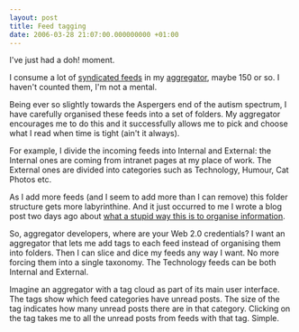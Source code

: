 ```yaml
---
layout: post
title: Feed tagging
date: 2006-03-28 21:07:00.000000000 +01:00
---
```

I've just had a doh! moment.

I consume a lot of <a href="http://en.wikipedia.org/wiki/Web_feed">syndicated feeds</a> in my <a href="http://en.wikipedia.org/wiki/Aggregator">aggregator</a>, maybe 150 or so. I haven't counted them, I'm not a mental.

Being ever so slightly towards the Aspergers end of the autism spectrum, I have carefully organised these feeds into a set of folders. My aggregator encourages me to do this and it successfully allows me to pick and choose what I read when time is tight (ain't it always).

For example, I divide the incoming feeds into Internal and External: the Internal ones are coming from intranet pages at my place of work. The External ones are divided into categories such as Technology, Humour, Cat Photos etc.

As I add more feeds (and I seem to add more than I can remove) this folder structure gets more labyrinthine. And it just occurred to me I wrote a blog post two days ago about <a href="http://dominicsayers.blogspot.com/2006/03/tagging-101.html">what a stupid way this is to organise information</a>.

So, aggregator developers, where are your Web 2.0 credentials? I want an aggregator that lets me add tags to each feed instead of organising them into folders. Then I can slice and dice my feeds any way I want. No more forcing them into a single taxonomy. The Technology feeds can be both Internal and External.

Imagine an aggregator with a tag cloud as part of its main user interface. The tags show which feed categories have unread posts. The size of the tag indicates how many unread posts there are in that category. Clicking on the tag takes me to all the unread posts from feeds with that tag. Simple.

